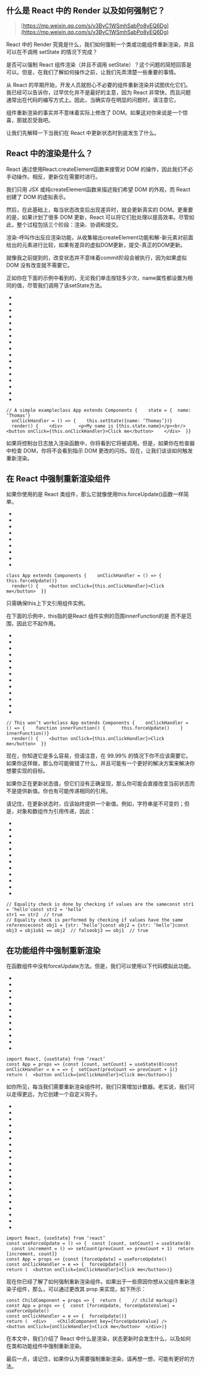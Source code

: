 ## 什么是 React 中的 Render 以及如何强制它？

> [https://mp.weixin.qq.com/s/y3ByC1WSmhSabPo8yEQ6Dg](https://mp.weixin.qq.com/s/y3ByC1WSmhSabPo8yEQ6Dg)

React 中的 Render 究竟是什么，我们如何强制一个类或功能组件重新渲染，并且可以在不调用 setState 的情况下完成？

是否可以强制 React 组件渲染（并且不调用 setState）？这个问题的简短回答是可以。但是，在我们了解如何操作之前，让我们先弄清楚一些重要的事情。

从 React 的早期开始，开发人员就担心不必要的组件重新渲染并试图优化它们。我已经可以告诉你，过早优化并不是最好的主意，因为 React 非常快，而且问题通常出在代码的编写方式上。因此，当确实存在明显的问题时，请注意它。

组件重新渲染的事实并不意味着实际上修改了 DOM。如果这对你来说是一个惊喜，那就忍受我吧。

让我们先解释一下当我们在 React 中更新状态时到底发生了什么。

## **React 中的渲染是什么？**

React 通过使用React.createElement函数来接管对 DOM 的操作，因此我们不必手动操作。相反，更新仅在需要时进行。

我们只用 JSX 或纯createElement函数来描述我们希望 DOM 的外观，而 React 创建了 DOM 的虚拟表示。

然后，在此基础上，每当状态改变后出现差异时，就会更新真实的 DOM。更重要的是，如果计划了很多 DOM 更新，React 可以将它们批处理以提高效率。尽管如此，整个过程包括三个阶段：渲染、协调和提交。

渲染-呼叫作出反应渲染功能，从收集输出createElement功能和解-新元素对前面给出的元素进行比较，如果有差异的虚拟DOM更新，提交-真正的DOM更新。

就像我之前提到的，改变状态并不意味着commit阶段会被执行，因为如果虚拟 DOM 没有改变就不需要它。

正如你在下面的示例中看到的，无论我们单击按钮多少次，name属性都设置为相同的值，尽管我们调用了该setState方法。

- 
- 
- 
- 
- 
- 
- 
- 
- 
- 
- 
- 
- 
- 
- 
- 
- 

```
// A simple exampleclass App extends Components {    state = {  name: ‘Thomas’}
  onClickHandler = () => {    this.setState({name: ‘Thomas’})}
  render() {    <div>      <p>My name is {this.state.name}</p><br/>      <button onClick={this.onClickHandler}>Click me</button>    </div>  }}
```

如果将控制台日志放入渲染函数中，你将看到它将被调用。但是，如果你在检查器中检查 DOM，你将不会看到指示 DOM 更改的闪烁。现在，让我们谈谈如何触发重新渲染。

## **在 React 中强制重新渲染组件**

如果你使用的是 React 类组件，那么它就像使用this.forceUpdate()函数一样简单。

- 
- 
- 
- 
- 
- 
- 
- 
- 

```
class App extends Components {    onClickHandler = () => {    this.forceUpdate()}
  render() {    <button onClick={this.onClickHandler}>Click me</button>  }}
```

只需确保this上下文引用组件实例。

在下面的示例中，this指的是React 组件实例的范围innerFunction的是 而不是范围，因此它不起作用。

- 
- 
- 
- 
- 
- 
- 
- 
- 
- 
- 
- 
- 

```
// This won’t workclass App extends Components {    onClickHandler = () => {    function innerFunction() {      this.forceUpdate()    }    innerFunction()}
  render() {    <button onClick={this.onClickHandler}>Click me</button>  }}
```

现在，你知道它是多么容易，但请注意，在 99.99% 的情况下你不应该需要它。如果你这样做，那么你可能做错了什么，并且可能有一个更好的解决方案来解决你想要实现的目标。

如果你正在更新状态值，但它们没有正确呈现，那么你可能会直接改变当前状态而不是提供新值。你也有可能传递相同的引用。

请记住，在更新状态时，应该始终提供一个新值。例如，字符串是不可变的；但是，对象和数组作为引用传递，因此：

- 
- 
- 
- 
- 
- 
- 
- 
- 
- 
- 
- 

```
// Equality check is done by checking if values are the sameconst str1 = ‘hello’const str2 = ‘hello’
str1 == str2  // true
// Equality check is performed by checking if values have the same referenceconst obj1 = {str: ‘hello’}const obj2 = {str: ‘hello’}const obj3 = obj1ob1 == obj2  // falseobj3 == obj1  // true
```

## **在功能组件中强制重新渲染**

在函数组件中没有forceUpdate方法。但是，我们可以使用以下代码模拟此功能。

- 
- 
- 
- 
- 
- 
- 
- 
- 
- 
- 
- 

```
import React, {useState} from ‘react’
const App = props => {const [count, setCount] = useState(0)const onClickHandler = e = => {  setCount(prevCount => prevCount + 1)}
return (  <button onClick={onClickHandler}>Click me</button>)}
```

如你所见，每当我们需要重新渲染组件时，我们只需增加计数器。老实说，我们可以走得更远，为它创建一个自定义钩子。

- 
- 
- 
- 
- 
- 
- 
- 
- 
- 
- 
- 
- 
- 
- 
- 
- 
- 
- 
- 

```
import React, {useState} from ‘react’
const useForceUpdate = () => {  const [count, setCount] = useState(0)
  const increment = () => setCount(prevCount => prevCount + 1)  return [increment, count]}
const App = props => {const [forceUpdate] = useForceUpdate()
const onClickHandler = e => {  forceUpdate()}
return (  <button onClick={onClickHandler}>Click me</button>)}
```

现在你已经了解了如何强制重新渲染组件。如果出于一些原因你想从父组件重新渲染子组件，那么，可以通过更改其 prop 来实现，如下所示：

```
const ChildComponent = props => {  return (    // child markup)}
const App = props => {  const [forceUpdate, forceUpdateValue] = useForceUpdate()
const onClickHandler = e => {  forceUpdate()}
return (  <div>    <ChildComponent key={forceUpdateValue} />    <button onClick={onClickHandler}>Click me</button>  </div>)}
```

在本文中，我们介绍了 React 中什么是渲染，状态更新时会发生什么，以及如何在类和功能组件中强制重新渲染。

最后一点，请记住，如果你认为需要强制重新渲染，请再想一想，可能有更好的方法。